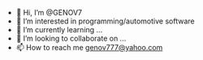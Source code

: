 - 👋 Hi, I’m @GENOV7
- 👀 I’m interested in programming/automotive software 
- 🌱 I’m currently learning ...
- 💞️ I’m looking to collaborate on ...
- 📫 How to reach me genov777@yahoo.com

<!---
GENOV7/GENOV7 is a ✨ special ✨ repository because its `README.md` (this file) appears on your GitHub profile.
You can click the Preview link to take a look at your changes.
--->

